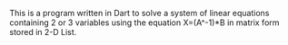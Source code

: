 This is a program written in Dart to solve a system of linear equations containing 2 or 3 variables using the equation X=(A^-1)*B in matrix form stored in 2-D List.